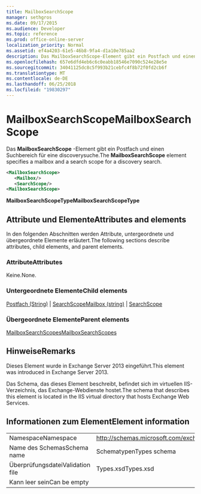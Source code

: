 ```yaml
---
title: MailboxSearchScope
manager: sethgros
ms.date: 09/17/2015
ms.audience: Developer
ms.topic: reference
ms.prod: office-online-server
localization_priority: Normal
ms.assetid: ef4a4203-61e5-46b8-9fa4-d1a10e785aa2
description: Das MailboxSearchScope-Element gibt ein Postfach und einen Suchbereich für eine discoverysuche.
ms.openlocfilehash: 657e6dfd4eb6c6c0eabb18546e7090c524e28e5e
ms.sourcegitcommit: 34041125dc8c5f993b21cebfc4f8b72f0fd2cb6f
ms.translationtype: MT
ms.contentlocale: de-DE
ms.lasthandoff: 06/25/2018
ms.locfileid: "19830297"
---
```

# <a name="mailboxsearchscope"></a><span data-ttu-id="90f73-103">MailboxSearchScope</span><span class="sxs-lookup"><span data-stu-id="90f73-103">MailboxSearchScope</span></span>

<span data-ttu-id="90f73-104">Das **MailboxSearchScope** -Element gibt ein Postfach und einen Suchbereich für eine discoverysuche.</span><span class="sxs-lookup"><span data-stu-id="90f73-104">The **MailboxSearchScope** element specifies a mailbox and a search scope for a discovery search.</span></span> 
  
```XML
<MailboxSearchScope>
   <Mailbox/>
   <SearchScope/>
<MailboxSearchScope>
```

<span data-ttu-id="90f73-105">**MailboxSearchScopeType**</span><span class="sxs-lookup"><span data-stu-id="90f73-105">**MailboxSearchScopeType**</span></span>

## <a name="attributes-and-elements"></a><span data-ttu-id="90f73-106">Attribute und Elemente</span><span class="sxs-lookup"><span data-stu-id="90f73-106">Attributes and elements</span></span>

<span data-ttu-id="90f73-107">In den folgenden Abschnitten werden Attribute, untergeordnete und übergeordnete Elemente erläutert.</span><span class="sxs-lookup"><span data-stu-id="90f73-107">The following sections describe attributes, child elements, and parent elements.</span></span>
  
### <a name="attributes"></a><span data-ttu-id="90f73-108">Attribute</span><span class="sxs-lookup"><span data-stu-id="90f73-108">Attributes</span></span>

<span data-ttu-id="90f73-109">Keine.</span><span class="sxs-lookup"><span data-stu-id="90f73-109">None.</span></span>
  
### <a name="child-elements"></a><span data-ttu-id="90f73-110">Untergeordnete Elemente</span><span class="sxs-lookup"><span data-stu-id="90f73-110">Child elements</span></span>

<span data-ttu-id="90f73-111">[Postfach (String)](mailbox-string.md) | [SearchScope](searchscope.md)</span><span class="sxs-lookup"><span data-stu-id="90f73-111">[Mailbox (string)](mailbox-string.md) | [SearchScope](searchscope.md)</span></span>
  
### <a name="parent-elements"></a><span data-ttu-id="90f73-112">Übergeordnete Elemente</span><span class="sxs-lookup"><span data-stu-id="90f73-112">Parent elements</span></span>

[<span data-ttu-id="90f73-113">MailboxSearchScopes</span><span class="sxs-lookup"><span data-stu-id="90f73-113">MailboxSearchScopes</span></span>](mailboxsearchscopes.md)
  
## <a name="remarks"></a><span data-ttu-id="90f73-114">Hinweise</span><span class="sxs-lookup"><span data-stu-id="90f73-114">Remarks</span></span>

<span data-ttu-id="90f73-115">Dieses Element wurde in Exchange Server 2013 eingeführt.</span><span class="sxs-lookup"><span data-stu-id="90f73-115">This element was introduced in Exchange Server 2013.</span></span>
  
<span data-ttu-id="90f73-116">Das Schema, das dieses Element beschreibt, befindet sich im virtuellen IIS-Verzeichnis, das Exchange-Webdienste hostet.</span><span class="sxs-lookup"><span data-stu-id="90f73-116">The schema that describes this element is located in the IIS virtual directory that hosts Exchange Web Services.</span></span>
  
## <a name="element-information"></a><span data-ttu-id="90f73-117">Informationen zum Element</span><span class="sxs-lookup"><span data-stu-id="90f73-117">Element information</span></span>

|||
|:-----|:-----|
|<span data-ttu-id="90f73-118">Namespace</span><span class="sxs-lookup"><span data-stu-id="90f73-118">Namespace</span></span>  <br/> |http://schemas.microsoft.com/exchange/services/2006/types  <br/> |
|<span data-ttu-id="90f73-119">Name des Schemas</span><span class="sxs-lookup"><span data-stu-id="90f73-119">Schema name</span></span>  <br/> |<span data-ttu-id="90f73-120">Schematypen</span><span class="sxs-lookup"><span data-stu-id="90f73-120">Types schema</span></span>  <br/> |
|<span data-ttu-id="90f73-121">Überprüfungsdatei</span><span class="sxs-lookup"><span data-stu-id="90f73-121">Validation file</span></span>  <br/> |<span data-ttu-id="90f73-122">Types.xsd</span><span class="sxs-lookup"><span data-stu-id="90f73-122">Types.xsd</span></span>  <br/> |
|<span data-ttu-id="90f73-123">Kann leer sein</span><span class="sxs-lookup"><span data-stu-id="90f73-123">Can be empty</span></span>  <br/> ||
   

